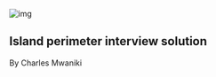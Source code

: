 ![img](https://assets.imaginablefutures.com/media/images/ALX_Logo.max-200x150.png)

## Island perimeter interview solution

By Charles Mwaniki



